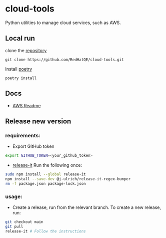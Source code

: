 # cloud-tools
Python utilities to manage cloud services, such as AWS.

## Local run

clone the [repository](https://github.com/RedHatQE/cloud-tools.git)

```
git clone https://github.com/RedHatQE/cloud-tools.git
```

Install [poetry](https://github.com/python-poetry/poetry)

```
poetry install
```

## Docs
- [AWS Readme](clouds/aws/README.md)

## Release new version
### requirements:
* Export GitHub token
```bash
export GITHUB_TOKEN=<your_github_token>
```
* [release-it](https://github.com/release-it/release-it)
Run the following once:
```bash
sudo npm install --global release-it
npm install --save-dev @j-ulrich/release-it-regex-bumper
rm -f package.json package-lock.json
```
### usage:
* Create a release, run from the relevant branch.
To create a new release, run:
```bash
git checkout main
git pull
release-it # Follow the instructions
```

